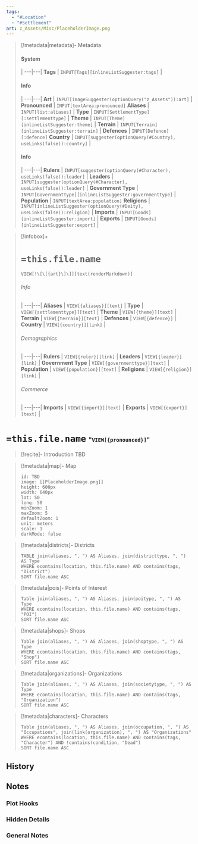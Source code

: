 ```yaml
---
tags:
  - "#Location"
  - "#Settlement"
art: z_Assets/Misc/PlaceholderImage.png
---
```

> [!metadata|metadata]- Metadata 
> #### System
>  |
> ---|---|
> **Tags** | `INPUT[Tags][inlineListSuggester:tags]` |
> #### Info
>  |
> ---|---|
> **Art** | `INPUT[imageSuggester(optionQuery("z_Assets")):art]` |
> **Pronounced** |  `INPUT[textArea:pronounced]`
> **Aliases** | `INPUT[list:aliases]` |
> **Type** | `INPUT[SettlementType][:settlementtype]` |
> **Theme** | `INPUT[Theme][inlineListSuggester:theme]` |
> **Terrain** | `INPUT[Terrain][inlineListSuggester:terrain]` |
> **Defences** | `INPUT[Defence][:defence]`
> **Country** | `INPUT[suggester(optionQuery(#Country), useLinks(false)):country]` |
> #### Info
>  |
> ---|---|
> **Rulers** | `INPUT[suggester(optionQuery(#Character), useLinks(false)):leader]` |
> **Leaders** | `INPUT[suggester(optionQuery(#Character), useLinks(false)):leader]` |
> **Government Type** | `INPUT[GovernmentType][inlineListSuggester:governmenttype]` |
> **Population** |  `INPUT[textArea:population]`
> **Religions** | `INPUT[inlineListSuggester(optionQuery(#Deity), useLinks(false)):religion]` |
> **Imports** | `INPUT[Goods][inlineListSuggester:import]` |
> **Exports** | `INPUT[Goods][inlineListSuggester:export]` |


> [!infobox]+
> # `=this.file.name`
> `VIEW[!\[\[{art}\]\]][text(renderMarkdown)]`
> ###### Info
>  |
> ---|---|
> **Aliases** | `VIEW[{aliases}][text]` |
> **Type** | `VIEW[{settlementtype}][text]` |
> **Theme** | `VIEW[{theme}][text]` |
> **Terrain** | `VIEW[{terrain}][text]` |
> **Defences** | `VIEW[{defence}]` |
> **Country** | `VIEW[{country}][link]` |
> ###### Demographics
>  |
> ---|---|
> **Rulers** | `VIEW[{ruler}][link]` |
> **Leaders** | `VIEW[{leader}][link]` |
> **Government Type** | `VIEW[{governmenttype}][text]` |
> **Population** | `VIEW[{population}][text]` |
> **Religions** | `VIEW[{religion}][link]` |
> ###### Commerce
>  |
> ---|---|
> **Imports** | `VIEW[{import}][text]` |
> **Exports** | `VIEW[{export}][text]` |

# **`=this.file.name`** <span style="font-size: medium">"`VIEW[{pronounced}]`"</span>
> [!recite]- Introduction
TBD

> [!metadata|map]- Map
> ```leaflet
> id: TBD
> image: [[PlaceholderImage.png]]
> height: 600px
> width: 640px
> lat: 50
> long: 50
> minZoom: 1
> maxZoom: 5
> defaultZoom: 1
> unit: meters
> scale: 1
> darkMode: false
> ```

> [!metadata|districts]- Districts
> ```dataview
> TABLE join(aliases, ", ") AS Aliases, join(districttype, ", ") AS Type
> WHERE econtains(location, this.file.name) AND contains(tags, "District")
> SORT file.name ASC

> [!metadata|pois]- Points of Interest
> ```dataview
> Table join(aliases, ", ") AS Aliases, join(poitype, ", ") AS Type
> WHERE econtains(location, this.file.name) AND contains(tags, "POI")
> SORT file.name ASC

> [!metadata|shops]- Shops
> ```dataview
> Table join(aliases, ", ") AS Aliases, join(shoptype, ", ") AS Type
> WHERE econtains(location, this.file.name) AND contains(tags, "Shop")
> SORT file.name ASC

> [!metadata|organizations]- Organizations
> ```dataview
> Table join(aliases, ", ") AS Aliases, join(societytype, ", ") AS Type
> WHERE econtains(location, this.file.name) AND contains(tags, "Organization")
> SORT file.name ASC

> [!metadata|characters]- Characters
> ```dataview
> Table join(aliases, ", ") AS Aliases, join(occupation, ", ") AS "Occupations", join(link(organization), ", ") AS "Organizations"
> WHERE econtains(location, this.file.name) AND contains(tags, "Character") AND !contains(condition, "Dead")
> SORT file.name ASC

## History


## Notes
### Plot Hooks


### Hidden Details


### General Notes

